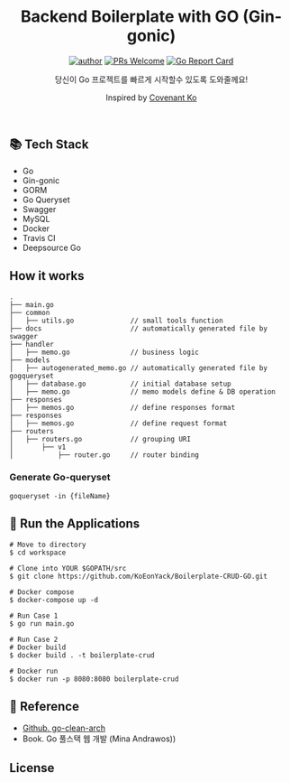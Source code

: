 <div align=center>

# Backend Boilerplate with GO (Gin-gonic)

[![author](https://img.shields.io/badge/author-covenant-brightgreen.svg?style=flat-square)](https://covenant.tistory.com/)
[![PRs Welcome](https://img.shields.io/badge/PRs-welcome-brightgreen.svg?style=flat-square)](https://github.com/brave-people/Dev-Event/pulls)
[![Go Report Card](https://goreportcard.com/badge/github.com/GoAdminGroup/go-admin)](https://goreportcard.com/report/github.com/GoAdminGroup/go-admin)
<!-- [![FOSSA Status](https://app.fossa.com/api/projects/git%2Bgithub.com%2Fgyoogle%2Ftech-interview-for-developer.svg?type=shield)](https://app.fossa.com/projects/git%2Bgithub.com%2Fgyoogle%2Ftech-interview-for-developer?ref=badge_shield) -->

당신이 Go 프로젝트를 빠르게 시작할수 있도록 도와줄께요!

<p align=center >
    Inspired by <a href="#" target="_blank">Covenant Ko</a>
</p>

</div>
<br />

## 📚 Tech Stack

- Go
- Gin-gonic
- GORM 
- Go Queryset
- Swagger
- MySQL
- Docker
- Travis CI
- Deepsource Go

## How it works

```
.
├── main.go
├── common
│   ├── utils.go              // small tools function
├── docs                      // automatically generated file by swagger
├── handler
│   ├── memo.go               // business logic
├── models
│   ├── autogenerated_memo.go // automatically generated file by gogqueryset
│   ├── database.go           // initial database setup
│   ├── memo.go               // memo models define & DB operation
├── responses
│   ├── memos.go              // define responses format 
├── responses
│   ├── memos.go              // define request format 
├── routers
│   ├── routers.go            // grouping URI
│       ├── v1
│           ├── router.go     // router binding
```

### Generate Go-queryset

```
goqueryset -in {fileName}
```

## 🔧 Run the Applications

```
# Move to directory
$ cd workspace

# Clone into YOUR $GOPATH/src
$ git clone https://github.com/KoEonYack/Boilerplate-CRUD-GO.git

# Docker compose 
$ docker-compose up -d
```


```
# Run Case 1
$ go run main.go

# Run Case 2 
# Docker build
$ docker build . -t boilerplate-crud  

# Docker run
$ docker run -p 8080:8080 boilerplate-crud
```

## 📄 Reference

- [Github. go-clean-arch](https://github.com/bxcodec/go-clean-arch)
- Book. Go 풀스택 웹 개발 (Mina Andrawos))

## License

<!-- [![FOSSA Status](https://app.fossa.com/api/projects/git%2Bgithub.com%2Fgyoogle%2Ftech-interview-for-developer.svg?type=large)](https://app.fossa.com/projects/git%2Bgithub.com%2Fgyoogle%2Ftech-interview-for-developer?ref=badge_large) -->